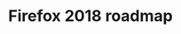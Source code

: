---
title: "Firefox 2018 roadmap"
categories: ["Web"]

link:
    url: "https://wiki.mozilla.org/Firefox/Roadmap"
    dead: true

tweet: "The roadmap of this year for Firefox. Lots of big projects ahead!"
---